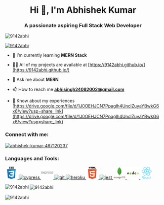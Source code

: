 <h1 align="center">Hi 👋, I'm Abhishek Kumar</h1>
<h3 align="center">A passionate aspiring Full Stack Web Developer</h3>

<p align="left"> <img src="https://komarev.com/ghpvc/?username=9142abhi&label=Profile%20views&color=0e75b6&style=flat" alt="9142abhi" /> </p>

<p align="left"> <a href="https://github.com/ryo-ma/github-profile-trophy"><img src="https://github-profile-trophy.vercel.app/?username=9142abhi" alt="9142abhi" /></a> </p>

- 🌱 I’m currently learning **MERN Stack**

- 👨‍💻 All of my projects are available at [https://9142abhi.github.io/](https://9142abhi.github.io/)

- 💬 Ask me about **MERN**

- 📫 How to reach me **abhisingh24082002@gmail.com**

- 📄 Know about my experiences [https://drive.google.com/file/d/1J0OEHJCN7Ppaglh4UnclZuyaYBwkG6x6/view?usp=share_link](https://drive.google.com/file/d/1J0OEHJCN7Ppaglh4UnclZuyaYBwkG6x6/view?usp=share_link)

<h3 align="left">Connect with me:</h3>
<p align="left">
<a href="https://linkedin.com/in/abhishek-kumar-467120237" target="blank"><img align="center" src="https://raw.githubusercontent.com/rahuldkjain/github-profile-readme-generator/master/src/images/icons/Social/linked-in-alt.svg" alt="abhishek-kumar-467120237" height="30" width="40" /></a>
</p>

<h3 align="left">Languages and Tools:</h3>
<p align="left"> <a href="https://www.w3schools.com/css/" target="_blank" rel="noreferrer"> <img src="https://raw.githubusercontent.com/devicons/devicon/master/icons/css3/css3-original-wordmark.svg" alt="css3" width="40" height="40"/> </a> <a href="https://www.cypress.io" target="_blank" rel="noreferrer"> <img src="https://raw.githubusercontent.com/simple-icons/simple-icons/6e46ec1fc23b60c8fd0d2f2ff46db82e16dbd75f/icons/cypress.svg" alt="cypress" width="40" height="40"/> </a> <a href="https://expressjs.com" target="_blank" rel="noreferrer"> <img src="https://raw.githubusercontent.com/devicons/devicon/master/icons/express/express-original-wordmark.svg" alt="express" width="40" height="40"/> </a> <a href="https://git-scm.com/" target="_blank" rel="noreferrer"> <img src="https://www.vectorlogo.zone/logos/git-scm/git-scm-icon.svg" alt="git" width="40" height="40"/> </a> <a href="https://heroku.com" target="_blank" rel="noreferrer"> <img src="https://www.vectorlogo.zone/logos/heroku/heroku-icon.svg" alt="heroku" width="40" height="40"/> </a> <a href="https://www.w3.org/html/" target="_blank" rel="noreferrer"> <img src="https://raw.githubusercontent.com/devicons/devicon/master/icons/html5/html5-original-wordmark.svg" alt="html5" width="40" height="40"/> </a> <a href="https://jestjs.io" target="_blank" rel="noreferrer"> <img src="https://www.vectorlogo.zone/logos/jestjsio/jestjsio-icon.svg" alt="jest" width="40" height="40"/> </a> <a href="https://www.mongodb.com/" target="_blank" rel="noreferrer"> <img src="https://raw.githubusercontent.com/devicons/devicon/master/icons/mongodb/mongodb-original-wordmark.svg" alt="mongodb" width="40" height="40"/> </a> <a href="https://nodejs.org" target="_blank" rel="noreferrer"> <img src="https://raw.githubusercontent.com/devicons/devicon/master/icons/nodejs/nodejs-original-wordmark.svg" alt="nodejs" width="40" height="40"/> </a> <a href="https://reactjs.org/" target="_blank" rel="noreferrer"> <img src="https://raw.githubusercontent.com/devicons/devicon/master/icons/react/react-original-wordmark.svg" alt="react" width="40" height="40"/> </a> </p>

<p><img align="left" src="https://github-readme-stats.vercel.app/api/top-langs?username=9142abhi&show_icons=true&locale=en&layout=compact" alt="9142abhi" /></p>

<p>&nbsp;<img align="center" src="https://github-readme-stats.vercel.app/api?username=9142abhi&show_icons=true&locale=en" alt="9142abhi" /></p>

<p><img align="center" src="https://github-readme-streak-stats.herokuapp.com/?user=9142abhi&" alt="9142abhi" /></p>

